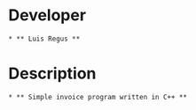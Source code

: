 # Developer
    * ** Luis Regus **

# Description
    * ** Simple invoice program written in C++ **
